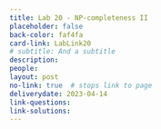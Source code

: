 ```yaml
---
title: Lab 20 - NP-completeness II
placeholder: false
back-color: faf4fa
card-link: LabLink20
# subtitle: And a subtitle
description:
people:
layout: post
no-link: true  # stops link to page 
deliverydate: 2023-04-14
link-questions:
link-solutions:
---
```










